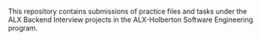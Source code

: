 This repository contains submissions of practice files and tasks under the ALX Backend Interview projects in the ALX-Holberton Software Engineering program.
